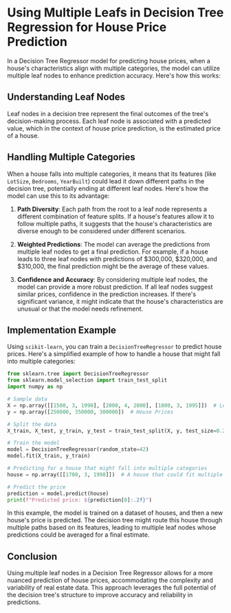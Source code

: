 # Using Multiple Leafs in Decision Tree Regression for House Price Prediction

In a Decision Tree Regressor model for predicting house prices, when a house's characteristics align with multiple categories, the model can utilize multiple leaf nodes to enhance prediction accuracy. Here's how this works:

## Understanding Leaf Nodes

Leaf nodes in a decision tree represent the final outcomes of the tree's decision-making process. Each leaf node is associated with a predicted value, which in the context of house price prediction, is the estimated price of a house.

## Handling Multiple Categories

When a house falls into multiple categories, it means that its features (like `LotSize`, `Bedrooms`, `YearBuilt`) could lead it down different paths in the decision tree, potentially ending at different leaf nodes. Here's how the model can use this to its advantage:

1. **Path Diversity**: Each path from the root to a leaf node represents a different combination of feature splits. If a house's features allow it to follow multiple paths, it suggests that the house's characteristics are diverse enough to be considered under different scenarios.

2. **Weighted Predictions**: The model can average the predictions from multiple leaf nodes to get a final prediction. For example, if a house leads to three leaf nodes with predictions of $300,000, $320,000, and $310,000, the final prediction might be the average of these values.

3. **Confidence and Accuracy**: By considering multiple leaf nodes, the model can provide a more robust prediction. If all leaf nodes suggest similar prices, confidence in the prediction increases. If there's significant variance, it might indicate that the house's characteristics are unusual or that the model needs refinement.

## Implementation Example

Using `scikit-learn`, you can train a `DecisionTreeRegressor` to predict house prices. Here's a simplified example of how to handle a house that might fall into multiple categories:

```python
from sklearn.tree import DecisionTreeRegressor
from sklearn.model_selection import train_test_split
import numpy as np

# Sample data
X = np.array([[1500, 3, 1990], [2000, 4, 2000], [1800, 3, 1995]])  # LotSize, Bedrooms, YearBuilt
y = np.array([250000, 350000, 300000])  # House Prices

# Split the data
X_train, X_test, y_train, y_test = train_test_split(X, y, test_size=0.2, random_state=42)

# Train the model
model = DecisionTreeRegressor(random_state=42)
model.fit(X_train, y_train)

# Predicting for a house that might fall into multiple categories
house = np.array([[1700, 3, 1998]])  # A house that could fit multiple categories

# Predict the price
prediction = model.predict(house)
print(f"Predicted price: ${prediction[0]:.2f}")
```

In this example, the model is trained on a dataset of houses, and then a new house's price is predicted. The decision tree might route this house through multiple paths based on its features, leading to multiple leaf nodes whose predictions could be averaged for a final estimate.

## Conclusion

Using multiple leaf nodes in a Decision Tree Regressor allows for a more nuanced prediction of house prices, accommodating the complexity and variability of real estate data. This approach leverages the full potential of the decision tree's structure to improve accuracy and reliability in predictions.

